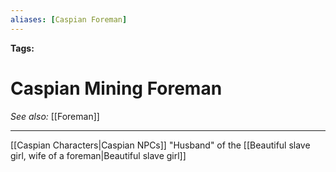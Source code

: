 ```yaml
---
aliases: [Caspian Foreman]
---
```


**Tags:** 
# Caspian Mining Foreman
*See also:* [[Foreman]]
___
[[Caspian Characters|Caspian NPCs]]
 "Husband" of the [[Beautiful slave girl, wife of a foreman|Beautiful slave girl]]